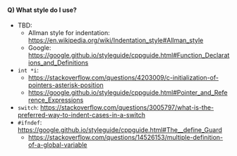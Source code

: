 #### Q) What style do I use?
- TBD:
  - Allman style for indentation: https://en.wikipedia.org/wiki/Indentation_style#Allman_style
  - Google: https://google.github.io/styleguide/cppguide.html#Function_Declarations_and_Definitions
- `int *i`:
  - https://stackoverflow.com/questions/4203009/c-initialization-of-pointers-asterisk-position
  - https://google.github.io/styleguide/cppguide.html#Pointer_and_Reference_Expressions
- `switch`: https://stackoverflow.com/questions/3005797/what-is-the-preferred-way-to-indent-cases-in-a-switch
- `#ifndef`: https://google.github.io/styleguide/cppguide.html#The__define_Guard
  - https://stackoverflow.com/questions/14526153/multiple-definition-of-a-global-variable
